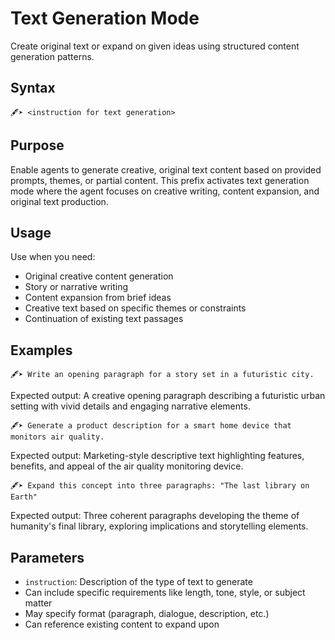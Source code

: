 # Text Generation Mode
Create original text or expand on given ideas using structured content generation patterns.

## Syntax
`🖋️➤ <instruction for text generation>`

## Purpose
Enable agents to generate creative, original text content based on provided prompts, themes, or partial content. This prefix activates text generation mode where the agent focuses on creative writing, content expansion, and original text production.

## Usage
Use when you need:
- Original creative content generation
- Story or narrative writing
- Content expansion from brief ideas
- Creative text based on specific themes or constraints
- Continuation of existing text passages

## Examples

```example
🖋️➤ Write an opening paragraph for a story set in a futuristic city.
```

Expected output: A creative opening paragraph describing a futuristic urban setting with vivid details and engaging narrative elements.

```example
🖋️➤ Generate a product description for a smart home device that monitors air quality.
```

Expected output: Marketing-style descriptive text highlighting features, benefits, and appeal of the air quality monitoring device.

```example
🖋️➤ Expand this concept into three paragraphs: "The last library on Earth"
```

Expected output: Three coherent paragraphs developing the theme of humanity's final library, exploring implications and storytelling elements.

## Parameters
- `instruction`: Description of the type of text to generate
- Can include specific requirements like length, tone, style, or subject matter
- May specify format (paragraph, dialogue, description, etc.)
- Can reference existing content to expand upon
